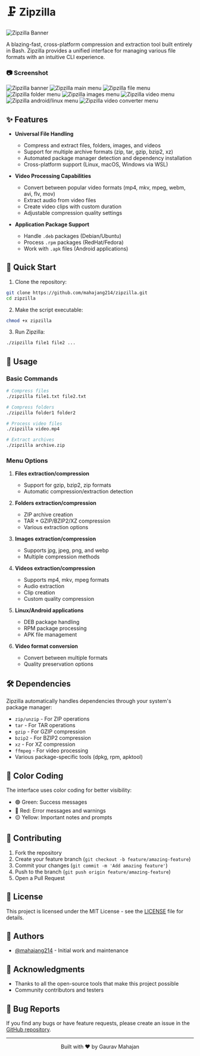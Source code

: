 # 🗜️ Zipzilla

![Zipzilla Banner](https://raw.githubusercontent.com/mahajang214/zipzilla/main/assets/banner.png)

A blazing-fast, cross-platform compression and extraction tool built entirely in Bash. Zipzilla provides a unified interface for managing various file formats with an intuitive CLI experience.

### 📷 Screenshot

![Zipzilla banner](./images/zipzilla_banner.png)
![Zipzilla main menu](./images/zipzilla_main_menu.png)
![Zipzilla file menu](./images/zipzilla_file_menu.png)
![Zipzilla folder menu](./images/zipzilla_folder_menu.png)
![Zipzilla images menu](./images/zipzilla_image_menu.png)
![Zipzilla video menu](./images/zipzilla_video_format.png)
![Zipzilla android/linux menu](./images/zipzilla_android_linux.png)
![Zipzilla video converter menu](./images/zipzilla_video_convert_format.png)

## ✨ Features

- **Universal File Handling**

  - Compress and extract files, folders, images, and videos
  - Support for multiple archive formats (zip, tar, gzip, bzip2, xz)
  - Automated package manager detection and dependency installation
  - Cross-platform support (Linux, macOS, Windows via WSL)

- **Video Processing Capabilities**

  - Convert between popular video formats (mp4, mkv, mpeg, webm, avi, flv, mov)
  - Extract audio from video files
  - Create video clips with custom duration
  - Adjustable compression quality settings

- **Application Package Support**
  - Handle `.deb` packages (Debian/Ubuntu)
  - Process `.rpm` packages (RedHat/Fedora)
  - Work with `.apk` files (Android applications)

## 🚀 Quick Start

1. Clone the repository:

```bash
git clone https://github.com/mahajang214/zipzilla.git
cd zipzilla
```

2. Make the script executable:

```bash
chmod +x zipzilla
```

3. Run Zipzilla:

```bash
./zipzilla file1 file2 ...
```

## 📖 Usage

### Basic Commands

```bash
# Compress files
./zipzilla file1.txt file2.txt

# Compress folders
./zipzilla folder1 folder2

# Process video files
./zipzilla video.mp4

# Extract archives
./zipzilla archive.zip
```

### Menu Options

1. **Files extraction/compression**

   - Support for gzip, bzip2, zip formats
   - Automatic compression/extraction detection

2. **Folders extraction/compression**

   - ZIP archive creation
   - TAR + GZIP/BZIP2/XZ compression
   - Various extraction options

3. **Images extraction/compression**

   - Supports jpg, jpeg, png, and webp
   - Multiple compression methods

4. **Videos extraction/compression**

   - Supports mp4, mkv, mpeg formats
   - Audio extraction
   - Clip creation
   - Custom quality compression

5. **Linux/Android applications**

   - DEB package handling
   - RPM package processing
   - APK file management

6. **Video format conversion**
   - Convert between multiple formats
   - Quality preservation options

## 🛠️ Dependencies

Zipzilla automatically handles dependencies through your system's package manager:

- `zip/unzip` - For ZIP operations
- `tar` - For TAR operations
- `gzip` - For GZIP compression
- `bzip2` - For BZIP2 compression
- `xz` - For XZ compression
- `ffmpeg` - For video processing
- Various package-specific tools (dpkg, rpm, apktool)

## 🎨 Color Coding

The interface uses color coding for better visibility:

- 🟢 Green: Success messages
- 🔴 Red: Error messages and warnings
- 🟡 Yellow: Important notes and prompts

## 🤝 Contributing

1. Fork the repository
2. Create your feature branch (`git checkout -b feature/amazing-feature`)
3. Commit your changes (`git commit -m 'Add amazing feature'`)
4. Push to the branch (`git push origin feature/amazing-feature`)
5. Open a Pull Request

## 📝 License

This project is licensed under the MIT License - see the [LICENSE](LICENSE) file for details.

## 👥 Authors

- [@mahajang214](https://github.com/mahajang214) - Initial work and maintenance

## 🙏 Acknowledgments

- Thanks to all the open-source tools that make this project possible
- Community contributors and testers

## 🐛 Bug Reports

If you find any bugs or have feature requests, please create an issue in the [GitHub repository](https://github.com/mahajang214/zipzilla/issues).

---

<p align="center">Built with ❤️ by Gaurav Mahajan</p>
